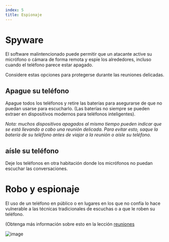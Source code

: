 ```yaml
---
index: 5
title: Espionaje
---
```

# Spyware

El software malintencionado puede permitir que un atacante active su micrófono o cámara de forma remota y espíe los alrededores, incluso cuando el teléfono parece estar apagado.

Considere estas opciones para protegerse durante las reuniones delicadas.

## Apague su teléfono

Apague todos los teléfonos y retire las baterías para asegurarse de que no puedan usarse para escucharlo. (Las baterías no siempre se pueden extraer en dispositivos modernos para teléfonos inteligentes).

*Nota: muchos dispositivos apagados al mismo tiempo pueden indicar que se está llevando a cabo una reunión delicada. Para evitar esto, saque la batería de su teléfono antes de viajar a la reunión o aísle su teléfono.*

## aísle su teléfono

Deje los teléfonos en otra habitación donde los micrófonos no puedan escuchar las conversaciones.

# Robo y espionaje

El uso de un teléfono en público o en lugares en los que no confía lo hace vulnerable a las técnicas tradicionales de escuchas o a que le roben su teléfono.

(Obtenga más información sobre esto en la lección [reuniones](umbrella://work/meetings)

![image](mobile5.png)